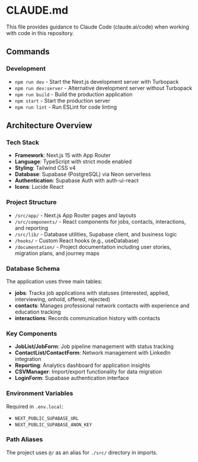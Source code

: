 # CLAUDE.md

This file provides guidance to Claude Code (claude.ai/code) when working with code in this repository.

## Commands

### Development
- `npm run dev` - Start the Next.js development server with Turbopack
- `npm run dev:server` - Alternative development server without Turbopack
- `npm run build` - Build the production application
- `npm start` - Start the production server
- `npm run lint` - Run ESLint for code linting

## Architecture Overview

### Tech Stack
- **Framework**: Next.js 15 with App Router
- **Language**: TypeScript with strict mode enabled
- **Styling**: Tailwind CSS v4
- **Database**: Supabase (PostgreSQL) via Neon serverless
- **Authentication**: Supabase Auth with auth-ui-react
- **Icons**: Lucide React

### Project Structure
- `/src/app/` - Next.js App Router pages and layouts
- `/src/components/` - React components for jobs, contacts, interactions, and reporting
- `/src/lib/` - Database utilities, Supabase client, and business logic
- `/hooks/` - Custom React hooks (e.g., useDatabase)
- `/documentation/` - Project documentation including user stories, migration plans, and journey maps

### Database Schema
The application uses three main tables:
- **jobs**: Tracks job applications with statuses (interested, applied, interviewing, onhold, offered, rejected)
- **contacts**: Manages professional network contacts with experience and education tracking
- **interactions**: Records communication history with contacts

### Key Components
- **JobList/JobForm**: Job pipeline management with status tracking
- **ContactList/ContactForm**: Network management with LinkedIn integration
- **Reporting**: Analytics dashboard for application insights
- **CSVManager**: Import/export functionality for data migration
- **LoginForm**: Supabase authentication interface

### Environment Variables
Required in `.env.local`:
- `NEXT_PUBLIC_SUPABASE_URL`
- `NEXT_PUBLIC_SUPABASE_ANON_KEY`

### Path Aliases
The project uses `@/` as an alias for `./src/` directory in imports.